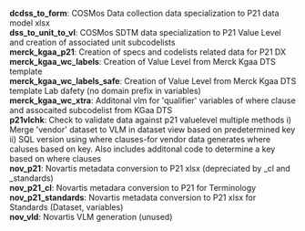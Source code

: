 **dcdss_to_form**: COSMos Data collection data specialization to P21 data model xlsx <br>
**dss_to_unit_to_vl**: COSMos SDTM data specialization to P21 Value Level and creation of associated unit subcodelists <br>
**merck_kgaa_p21**: Creation of specs and codelists related data for P21 DX  <br>
**merck_kgaa_wc_labels**: Creation of Value Level from Merck Kgaa DTS template  <br>
**merck_kgaa_wc_labels_safe**: Creation of Value Level from Merck Kgaa DTS template Lab dafety (no domain prefix in variables) <br>
**merck_kgaa_wc_xtra**: Additonal vlm for 'qualifier' variables of where clause and assocaited subcodelist from KGaa DTS<br>
**p21vlchk**: Check to validate data against p21 valuelevel multiple methods i) Merge 'vendor' dataset to VLM in dataset view based on predetermined key ii) SQL version using where clauses-for vendor data generates where caluses based on key. Also includes additonal code to determine a key based on where clauses<br>
**nov_p21**: Novartis metadata conversion to P21 xlsx (depreciated by _cl and _standards) <br>
**nov_p21_cl**: Novartis metadara conversion to P21 for Terminology <br>
**nov_p21_standards**: Novartis metadata conversion to P21 xlsx for Standards (Dataset, variables) <br>
**nov_vld**: Novartis VLM generation (unused)
